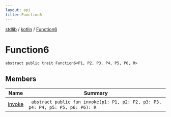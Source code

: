 ```yaml
---
layout: api
title: Function6
---
```

[stdlib](../../index.html) / [kotlin](../index.html) / [Function6](index.html)

# Function6

```
abstract public trait Function6<P1, P2, P3, P4, P5, P6, R> 
```
## Members
| Name | Summary |
|------|---------|
|[invoke](invoke.html)|&nbsp;&nbsp;`abstract public fun invoke(p1: P1, p2: P2, p3: P3, p4: P4, p5: P5, p6: P6): R`<br>|
